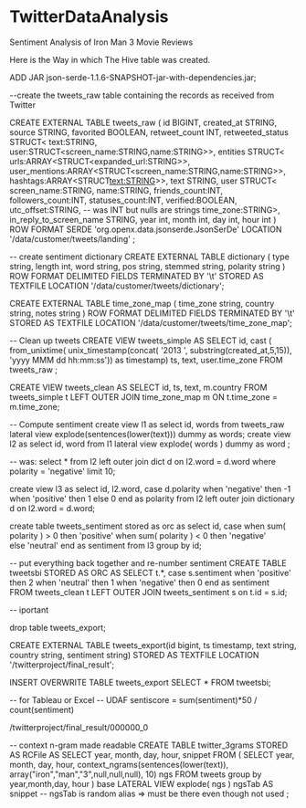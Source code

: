 # TwitterDataAnalysis
Sentiment Analysis of Iron Man 3 Movie Reviews


Here is the Way in which The Hive table was created.

ADD JAR json-serde-1.1.6-SNAPSHOT-jar-with-dependencies.jar;

--create the tweets_raw table containing the records as received from Twitter

CREATE EXTERNAL TABLE tweets_raw (
   id BIGINT,
   created_at STRING,
   source STRING,
   favorited BOOLEAN,
   retweet_count INT,
   retweeted_status STRUCT<
      text:STRING,
      user:STRUCT<screen_name:STRING,name:STRING>>,
   entities STRUCT<
      urls:ARRAY<STRUCT<expanded_url:STRING>>,
      user_mentions:ARRAY<STRUCT<screen_name:STRING,name:STRING>>,
      hashtags:ARRAY<STRUCT<text:STRING>>>,
   text STRING,
   user STRUCT<
      screen_name:STRING,
      name:STRING,
      friends_count:INT,
      followers_count:INT,
      statuses_count:INT,
      verified:BOOLEAN,
      utc_offset:STRING, -- was INT but nulls are strings
      time_zone:STRING>,
   in_reply_to_screen_name STRING,
   year int,
   month int,
   day int,
   hour int
)
ROW FORMAT SERDE 'org.openx.data.jsonserde.JsonSerDe'
LOCATION '/data/customer/tweets/landing'
;

-- create sentiment dictionary
CREATE EXTERNAL TABLE dictionary (
    type string,
    length int,
    word string,
    pos string,
    stemmed string,
    polarity string
)
ROW FORMAT DELIMITED FIELDS TERMINATED BY '\t' 
STORED AS TEXTFILE
LOCATION '/data/customer/tweets/dictionary';

CREATE EXTERNAL TABLE time_zone_map (
    time_zone string,
    country string,
    notes string
)
ROW FORMAT DELIMITED FIELDS TERMINATED BY '\t' 
STORED AS TEXTFILE
LOCATION '/data/customer/tweets/time_zone_map';

-- Clean up tweets
CREATE VIEW tweets_simple AS
SELECT
  id,
  cast ( from_unixtime( unix_timestamp(concat( '2013 ', substring(created_at,5,15)), 'yyyy MMM dd hh:mm:ss')) as timestamp) ts,
  text,
  user.time_zone 
FROM tweets_raw
;

CREATE VIEW tweets_clean AS
SELECT
  id,
  ts,
  text,
  m.country 
 FROM tweets_simple t LEFT OUTER JOIN time_zone_map m ON t.time_zone = m.time_zone;

-- Compute sentiment
create view l1 as select id, words from tweets_raw lateral view explode(sentences(lower(text))) dummy as words;
create view l2 as select id, word from l1 lateral view explode( words ) dummy as word ;

-- was: select * from l2 left outer join dict d on l2.word = d.word where polarity = 'negative' limit 10;

create view l3 as select 
    id, 
    l2.word, 
    case d.polarity 
      when  'negative' then -1
      when 'positive' then 1 
      else 0 end as polarity 
 from l2 left outer join dictionary d on l2.word = d.word;
 
 create table tweets_sentiment stored as orc as select 
  id, 
  case 
    when sum( polarity ) > 0 then 'positive' 
    when sum( polarity ) < 0 then 'negative'  
    else 'neutral' end as sentiment 
 from l3 group by id;

-- put everything back together and re-number sentiment
CREATE TABLE tweetsbi 
STORED AS ORC
AS
SELECT 
  t.*,
  case s.sentiment 
    when 'positive' then 2 
    when 'neutral' then 1 
    when 'negative' then 0 
  end as sentiment  
FROM tweets_clean t LEFT OUTER JOIN tweets_sentiment s on t.id = s.id;

-- iportant

drop table tweets_export;

CREATE EXTERNAL TABLE tweets_export(id bigint, ts timestamp, text string, country string, sentiment string)
STORED AS TEXTFILE
LOCATION '/twitterproject/final_result';
                    
INSERT OVERWRITE TABLE tweets_export SELECT * FROM tweetsbi;   


-- for Tableau or Excel
-- UDAF sentiscore = sum(sentiment)*50  / count(sentiment)


/twitterproject/final_result/000000_0

-- context n-gram made readable
CREATE TABLE twitter_3grams
STORED AS RCFile
AS
SELECT year, month, day, hour, snippet 
FROM
( SELECT
    year,
    month,
     day,
     hour,
     context_ngrams(sentences(lower(text)), array("iron","man","3",null,null,null), 10) ngs
  FROM tweets group by year,month,day, hour 
) base
 LATERAL VIEW
     explode(  ngs  ) ngsTab AS snippet -- ngsTab is random alias => must be there even though not used
; 
